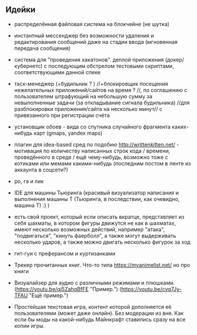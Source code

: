 ## Идейки

- распределённая файловая система на блокчейне (не шутка)
- инстантный мессенджер без возможности удаления и редактирования сообщений даже на стадии ввода (мгновенная передача сообщения)
- система для "проведения хакатонов". деплой приложения (докер/кубернетс) с последующим обстрелом тестовыми скриптами, соответствующими данной спеке

- таск-менеджер (+будильник ? ) //+блокировщик посещения нежелательных приложений/сайтов на время ? //, по соглашению с пользователем штрафующий на небольшую сумму за невыполненные задачи (за откладывание сигнала будильника) //для разблокировки приложения/сайта на несколько минут// с привязанного при регистрации счёта
- установщик обоев - вида со спутника случайного фрагмента каких-нибудь карт (gmaps, yandex maps)
- плагин для idea-based сред по подобию http://writtenkitten.net/ - мотивация по количеству написанных строк кода / времени, проведённого в среде / ещё чему-нибудь, возможно тоже с котиками или мемами какими-нибудь (последним постом в ленте из аккаунта в соцсети?)
- ро, га и лик
- IDE для машины Тьюринга (красивый визуализатор написания и выполнения машины Т (Тьюринга, в последствии, как очевидно, машина Т) :) )
- есть свой проект, который если описать вкратце, представляет из себя шахматы, в котором фигуры движутся не как в шахматах, имеют несколько возможных действий, например "атака", "подвигаться", "кинуть фаерболл", а также могут выдерживать несколько ударов, а также можно двигать несколько фигурок за ход
- гит-гуи с преферансом и куртизанками
- Трекер прочитанных книг. Что-то типа https://myanimelist.net/ но про книги
- Визуалайзер для аудио с различными режимами и плюшками. (https://youtu.be/qj5ZahqBfFE "Пример.") (https://youtu.be/cvq7Jy-TFAU "Ещё пример.")
- Простейшая текстовая игра, контент которой дополняется её пользователями (может даже онлайн). Без модерации из вне. Как если бы моды на какой-нибудь Майнкрафт ставились сразу на все копии игры.
